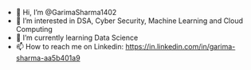 - 👋 Hi, I’m @GarimaSharma1402
- 👀 I’m interested in DSA, Cyber Security, Machine Learning and Cloud Computing
- 🌱 I’m currently learning Data Science
- 📫 How to reach me on Linkedin: https://in.linkedin.com/in/garima-sharma-aa5b401a9

<!---
GarimaSharma1402/GarimaSharma1402 is a ✨ special ✨ repository because its `README.md` (this file) appears on your GitHub profile.
You can click the Preview link to take a look at your changes.
--->

